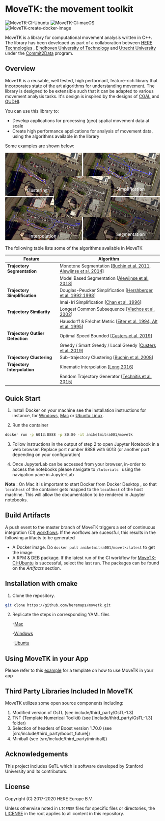# MoveTK: the movement toolkit
![MoveTK-CI-Ubuntu](https://github.com/heremaps/movetk/workflows/MoveTK-CI-Ubuntu/badge.svg?branch=master&event=push) ![MoveTK-CI-macOS](https://github.com/heremaps/movetk/workflows/MoveTK-CI-macOS/badge.svg?branch=master&event=push) ![MoveTK-create-docker-image](https://github.com/heremaps/movetk/workflows/MoveTK-create-docker-image/badge.svg?branch=master)

MoveTK is a library for computational movement analysis written in C++. The library has been developed as part of a collaboration between [HERE Technologies](https://www.here.com/) , [Eindhoven University of Technology](https://www.tue.nl/en/) and [Utrecht University](https://www.uu.nl/en) under the [Commit2Data](https://commit2data.nl/en/commit2data-program/data-handling/data-science-voor-veranderende-data-2/analysis-and-visualization-of-heterogeneous-spatio-temporal-data) program.

## Overview
MoveTK is a reusable, well tested, high performant, feature-rich library that incorporates state of the art algorithms for understanding movement.
The library is designed to be extensible such that it can be adapted to various movement analysis tasks.
It's design is inspired by the designs of [CGAL](https://github.com/CGAL/cgal) and [GUDHI](https://github.com/GUDHI/gudhi-devel).

You can use this library to:

- Develop applications for processing (geo) spatial movement data at scale
- Create high performance applications for analysis of movement data, using the algorithms available in the library

Some examples are shown below:

![movetk_algorithm_visualization](docs/images/algorithm_visualization.png)

The following table lists some of the algorithms available in MoveTK

| Feature | Algorithm |
| ------- | --------- |
| **Trajectory Segmentation** | Monotone Segmentation [[Buchin et al. 2011](http://josis.org/index.php/josis/article/view/66), [Alewijnse  et al. 2014](https://dl.acm.org/doi/10.1145/2666310.2666415)]|
|                         | Model Based Segmentation [[Alewijnse et al. 2018](https://link.springer.com/article/10.1007%2Fs00453-017-0329-x)] |
| **Trajectory Simplification** | Douglas-Peucker Simplification [[Hershberger et al. 1992,1998](https://dl.acm.org/doi/book/10.5555/902273)] |
|                           | Imai-Iri Simplification [[Chan et al. 1996](https://www.worldscientific.com/doi/abs/10.1142/S0218195996000058)] |
| **Trajectory Similarity**     | Longest Common Subsequence [[Vlachos et al. 2002](https://ieeexplore.ieee.org/document/994784)] |
|                           | Hausdorff & Fréchet  Metric [[Eiter et al. 1994, Alt et al. 1995](https://www.worldscientific.com/doi/abs/10.1142/S0218195995000064)] |
| **Trajectory Outlier Detection** | Optimal Speed Bounded [[Custers et al. 2019](https://dl.acm.org/doi/10.1145/3347146.3359363)] |
|                           | Greedy / Smart Greedy / Local Greedy [[Custers et al. 2019](https://dl.acm.org/doi/10.1145/3347146.3359363)] |
| **Trajectory Clustering** | Sub-trajectory Clustering [[Buchin et al. 2008](https://link.springer.com/chapter/10.1007%2F978-3-540-92182-0_57)] |
| **Trajectory Interpolation** | Kinematic Interpolation [[Long 2016](https://www.tandfonline.com/doi/abs/10.1080/13658816.2015.1081909?journalCode=tgis20)] |
|                          | Random Trajectory Generator [[Technitis et al. 2015](https://www.tandfonline.com/doi/abs/10.1080/13658816.2014.999682?journalCode=tgis20)] |


## Quick Start
1. Install Docker on your machine see the installation instructions for instance, for [Windows](https://docs.docker.com/docker-for-windows/install/), [Mac](https://docs.docker.com/docker-for-mac/install/) or [Ubuntu Linux](https://docs.docker.com/engine/install/ubuntu/).

2. Run the container

```bash
docker run -p 6013:8888 -p 80:80 -it aniketmitra001/movetk
```

3. Follow instructions in the output of step 2 to open Jupyter Notebook in a web browser. Replace port number 8888 with 6013 (or another port depending on your configuration)


4. Once JupyterLab can be accessed from your browser, in-order to access the notebooks please navigate to ```/tutorials ```  using the navigation pane in JupyterLab 

**Note** : On Mac it is important to start Docker from Docker Desktop , so that ```localhost``` of the container gets mapped to the ```localhost``` of the host machine. This will allow the documentation to be rendered in Jupyter notebooks.  


##  Build Artifacts 

A push event to the master branch of MoveTK triggers a set of continuous integration (CI) [workflows](https://github.com/heremaps/movetk/actions). If the worflows are sucessful, this results in the following artifacts to be generated

- A Docker image. Do ```docker pull aniketmitra001/movetk:latest``` to get the image
- A RPM & DEB package. If the latest run of the CI workflow for [MoveTK-CI-Ubuntu](https://github.com/heremaps/movetk/actions?query=workflow%3AMoveTK-CI-Ubuntu+branch%3Amaster) is successful, select the last run. The packages can be found on the *Artifacts* section.   

## Installation with cmake

1. Clone the repository.
```bash
git clone https://github.com/heremaps/movetk.git
```

2. Replicate the  steps in corresponding YAML files

    -[Mac](https://github.com/heremaps/movetk/blob/master/.github/workflows/build-macos.yml)

    -[Windows](https://github.com/heremaps/movetk/blob/master/.github/workflows/build-windows.yml)

    -[Ubuntu](https://github.com/heremaps/movetk/blob/master/.github/workflows/build-ubuntu.yml)

## Using MoveTK in your App

Please refer to this [example](https://github.com/aniketmitra001/movetk-app-template) for a template on how to use MoveTK in your app 

## Third Party Libraries Included In MoveTK

MoveTK utilizes some open source components including:

 1. Modified version of GsTL (see include/third_party/GsTL-1.3)
 2. TNT (Template Numerical Toolkit) (see [include/third_party/GsTL-1.3] folder)
 3. Selection of headers of Boost version 1.70.0 (see [src/include/third_party/boost_future]) 
 4. Miniball (see [src/include/third_party/miniball]) 

## Acknowledgements 
This project includes GsTL which is software developed by Stanford University and
its contributors.

## License
Copyright (C) 2017-2020 HERE Europe B.V.

Unless otherwise noted in `LICENSE` files for specific files or directories, the [LICENSE](LICENSE) in the root applies to all content in this repository.
